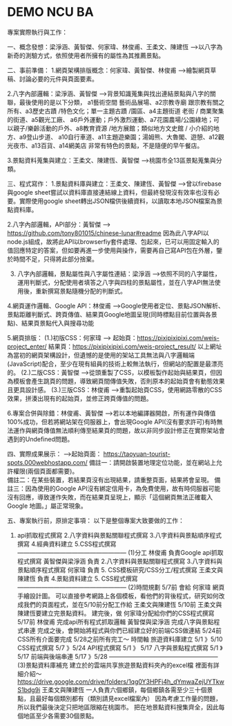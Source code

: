 # DEMO      NCU BA
專案實際執行與工作：

一、概念發想：梁淨涵、黃智傑、何家瑋、林俊甫、王柔文、陳建恆
-->以八字為新奇的測驗方式，依照使用者所擁有的屬性為其推薦景點。

二、事前準備：
1.網頁架構排版概念：何家瑋、黃智傑、林俊甫
-->繪製網頁草稿、討論必要的元件與頁面要素。

2.八字內部邏輯：梁淨涵、黃智傑
-->背景知識蒐集與找出連結景點與八字的關聯，最後使用的是以下分類，
a1藝術空間 藝術品展場、a2宗教寺廟 	跟宗教有關之所有、a3歷史古蹟 /特色文化；單一主題古蹟 /園區、a4主題街道	老街 / 商業聚集的街道、a5觀光工廠、
a6戶外運動；戶外激烈運動、a7花園農場/公園綠地；可以親子/樂齡活動的戶外、a8教育資源 /地方展館；類似地方文史館 / 小介紹的地方、a9登山步道、
a10自行車道、a11主題遊樂園；湯姆熊、大魯閣、遊憩、a12觀光夜市、a13百貨、a14網美店 非常有特色的景點，不是隨便的早午餐店。

3.景點資料蒐集與建立：王柔文、陳建恆、黃智傑
-->桃園市全13區景點蒐集與分類。

三、程式寫作：
1.景點資料庫與建立：王柔文、陳建恆、黃智傑
-->曾以firebase與google sheet嘗試以資料庫直接連結線上資料，但最終發現沒有效率也沒有必要。實際使用google sheet轉出JSON檔供後續資料，以讀取本地JSON檔案為景點資料庫。

2.八字內部邏輯，API部分：黃智傑
--> https://github.com/tony801015/chinese-lunar#readme
因為此八字API以node.js組成，故將此API以browserfiy套件處理、包起來，已可以用固定輸入的值回應特定的答案，但如要再進一步使用與操作，需要再自己寫API包在外層，鑒於時間不足，只得將此部分捨棄。

3. 八字內部邏輯，景點屬性與八字屬性連結：梁淨涵
-->依照不同的八字屬性，運用判斷式，分配使用者填答之八字與四柱的景點屬性，並在八字API無法使用後，重新撰寫景點隨機分配的判斷式。

4.網頁運作邏輯、Google API：林俊甫
-->Google使用者定位、景點JSON解析、景點距離判斷式、跨頁傳值、結果頁Google地圖呈現(同時標點目前位置與各景點)、結果頁景點代入與搜尋功能

5.網頁排版：
(1.)初版CSS：何家瑋
-->
起始頁：https://pixipixipixi.com/weis-project_enter/
結果頁：https://pixipixipixi.com/weis-project_result/
以上網址為當初的網頁架構設計，但遺憾的是使用的架站工具無法與八字邏輯端(JavaScript)配合，至少在現有組員的技術上較無法執行，但網站的配置是最漂亮的。
(2.)二版CSS：黃智傑
-->從頭重製了CSS，以模板製作起始與結果頁，但因為模板會產生跳頁的問題，導致網頁間傳值失敗，否則原本的起始頁會有動態效果且更具設計感。
(3.)三版CSS：林俊甫
-->重製起始頁CSS，使用網路零散的CSS效果，拼湊出現有的起始頁，並修正跨頁傳值的問題。

6.專案合併與除錯：林俊甫、黃智傑
-->若以本地編譯器開啟，所有運作與傳值100%成功，但若將網站架在伺服器上，會出現Google API(沒有要求許可)有時無法運作與網頁傳值無法順利傳至結果頁的問題，故以非同步設計修正在實際架站會遇到的Undefined問題。

四、實際成果展示：
-->起始頁面：
https://taoyuan-tourist-spots.000webhostapp.com/
備註一：請開啟裝置地理定位功能，並在網站上允許權限(兩個頁面都需要)。   
備註二：在某些裝置，若結果頁沒有出現結果，請重整頁面，結果將會呈現。
備註三：因為使用的Google API沒有綁定信用卡，為免費使用，故有時伺服器可能沒有回應，導致運作失敗，而在結果頁呈現上，顯示「這個網頁無法正確載入 Google 地圖。」屬正常現象。

五、專案執行前，原排定事項：
以下是整個專案大致要做的工作：
1.	api抓取程式撰寫 2.八字資料與景點關聯程式撰寫 3.八字資料與景點順序程式撰寫 4.經典資料建立 5.CSS程式撰寫
—————————————————— (1)分工
林俊甫 負責Google api抓取程式撰寫
黃智傑與梁淨涵 負責 2.八字資料與景點關聯程式撰寫 3.八字資料與景點順序程式撰寫
何家瑋 負責 5. CSS模板研究/CSS分工/程式撰寫
王柔文與陳建恆 負責 4.景點資料建立 5. CSS程式撰寫
—————————————————— (2)時間規劃
5/7前 會給 何家瑋 網頁手繪設計圖。 可以直接參考網路上各個模板，看他們的背後程式，研究如何改成我們的頁面程式，並在5/10前分配工作給 王柔文與陳建恆
5/10前 王柔文與陳建恆要建立完景點資料。 建完後，做 何家瑋分配給你們的CSS程式撰寫
5/17前 林俊甫 完成api所有程式抓取邏輯 黃智傑與梁淨涵 完成八字與景點程式串連
完成之後，會開始將程式與你們已經建立好的前端CSS做連結
5/24前 CSS所有介面要完成
5/28之前所有完工～
時間軸 旅遊資料庫建立 5/1 》5/10 CSS程式撰寫 5/7 》5/24 API程式撰寫 5/1 》 5/17 八字與景點程式撰寫 5/1 》5/17 前端與後端串連 5/17 》5/28
—————————————————— (3)景點資料庫補充 建立於的雲端共享旅遊景點資料夾內的excel檔 裡面有詳細介紹～ https://drive.google.com/drive/folders/1qg0Y3HPFj4h_dYmwaZejUYTkwS1bdg9i
王柔文與陳建恆 一人負責六個鄉鎮，每個鄉鎮各需至少三十個景點，且最好每個類別都有（類別請見excel檔案內）
因為考慮工作量的問題，所以我們最後決定只把地區限縮在桃園市。 把在地景點資料搜集齊全，因此每個地區至少各需要30個景點。
